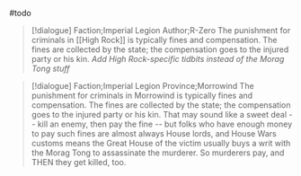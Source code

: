 #todo
>[!dialogue] Faction;Imperial Legion Author;R-Zero
>The punishment for criminals in [[High Rock]] is typically fines and compensation. The fines are collected by the state; the compensation goes to the injured party or his kin.
>*Add High Rock-specific tidbits instead of the Morag Tong stuff*

>[!dialogue] Faction;Imperial Legion Province;Morrowind
>The punishment for criminals in Morrowind is typically fines and compensation. The fines are collected by the state; the compensation goes to the injured party or his kin. That may sound like a sweet deal -- kill an enemy, then pay the fine -- but folks who have enough money to pay such fines are almost always House lords, and House Wars customs means the Great House of the victim usually buys a writ with the Morag Tong to assassinate the murderer. So murderers pay, and THEN they get killed, too.